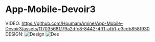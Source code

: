 # App-Mobile-Devoir3
VIDEO:
https://github.com/HoumamAmine/App-Mobile-Devoir3/assets/117035681/79a2dfc8-8442-4ff1-afb1-e3cdb858f930
DESIGN:
![Design](https://github.com/HoumamAmine/App-Mobile-Devoir3/assets/117035681/ade9ee8d-bd8c-412c-b172-aab2cf993b94)
![Des](https://github.com/HoumamAmine/App-Mobile-Devoir3/assets/117035681/de6f3d08-9a78-407b-b3d3-3f19280f0403)
